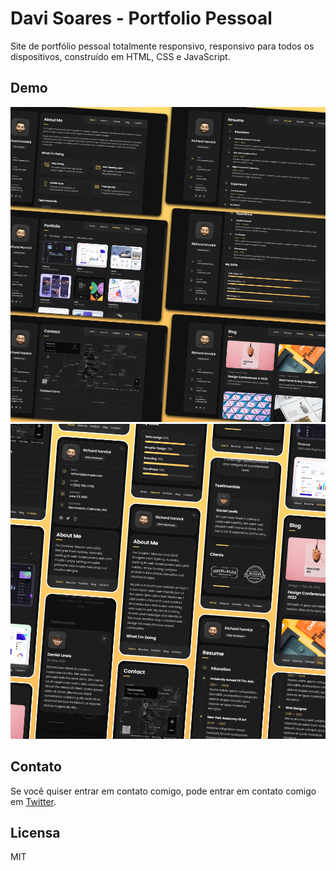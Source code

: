 ﻿# Davi Soares - Portfolio Pessoal

Site de portfólio pessoal totalmente responsivo, responsivo para todos os dispositivos, construído em HTML, CSS e JavaScript.

## Demo

![Desktop Demo](./assets/images/desktop.png "Desktop Demo")
![Mobile Demo](./assets/images/mobile.png "Mobile Demo")


## Contato

Se você quiser entrar em contato comigo, pode entrar em contato comigo em [Twitter](https://www.instagram.com/eduxcode/).

## Licensa

MIT 

